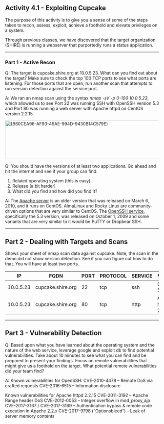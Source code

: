 ## Activity 4.1 - Exploiting Cupcake

The purpose of this activity is to give you a sense of some of the steps taken to recon, assess, exploit, achieve a foothold and elevate privileges on a system.

Through previous classes, we have discovered that the target organization (SHIRE) is running a webserver that purportedly runs a status application.

---

### Part 1 - Active Recon 

Q: The target is cupcake.shire.org at 10.0.5.23. What can you find out about the target? Make sure to check the top 100 TCP ports to see what ports are listening. For those ports that are open, run another scan that attempts to run version detection against the service port.

A: We ran an nmap scan using the syntax *nmap -sV -p 0-100 10.0.5.23*, which allowed us to see Port 22 was running SSH with OpenSSH version 5.3 and Port 80 was running a web server with Apache httpd on CentOS version 2.2.15.

<img width="577" height="126" alt="{B60CEA96-AF93-45AE-994D-9430B14C579E}" src="https://github.com/user-attachments/assets/ae4dfd60-2205-47d4-a1b4-5a98cc4520fc" />

Q: You should have the versions of at least two applications.  Go ahead and hit the internet and see if your group can find:

1. Related operating system (this is easy) 
2. Release (a bit harder)
3. What did you find and how did you find it?

A: The [Apache server](https://lists.apache.org/thread/7lw0j6023cfk35fy14q2f9tbgyn6lpmj) is an older version that was released on March 6, 2010, and it runs on CentOS. AlmaLinux and Rocky Linux are community-driven options that are very similar to CentOS. The [OpenSSH service](https://www.openssh.com/txt/release-5.3), specifically the 5.3 version, was released on October 1, 2009 and some variants that are very similar to it would be PuTTY or Dropbear SSH. 

---

## Part 2 - Dealing with Targets and Scans

Shows your sheet of nmap scan data against cupcake. Note, the scan in the demo did not show version detection. See if you can figure out how to do that. You will have at least two ports.

| IP | FQDN | PORT | PROTOCOL | SERVICE | VERSION |
| - | - | - | - | - | - |
| 10.0.5.23 | cupcake.shire.org | 22 | tcp | ssh | OpenSSH 5.3 |
| 10.0.5.23 | cupcake.shire.org | 80 | tcp | http | Apache httpd 2.2.15 | 

---

## Part 3 - Vulnerability Detection

Q: Based upon what you have learned about the operating system and the nature of the web service, leverage google and exploit db to find potential vulnerabilities. Take about 10 minutes to see what you can find and be prepared to present your findings. Focus on remote vulnerabilities that might give us a foothold on the target. What potential remote vulnerabilities did your team find?

A: Known vulnerabilities for OpenSSH:
   CVE-2010-4478 – Remote DoS via crafted requests
   CVE-2016-6515 – Information disclosure

Known vulnerabilities for Apache httpd 2.2.15
   CVE-2011-3192 – Apache Range header DoS
   CVE-2012-0053 – Integer overflow in mod_proxy_ajp
   CVE-2017-3167 / CVE-2017-3169 – Authentication bypass & remote code execution in Apache 2.2.x
   CVE-2017-9798 (“Optionsbleed”) – Leak of server memory contents
